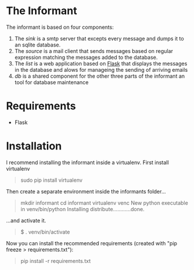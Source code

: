 # The Informant

The informant is based on four components:

1. The *sink* is a smtp server that excepts every message and dumps it to an sqlite database.
2. The *source* is a mail client that sends messages based on regular expression matching the 
   messages added to the database.
3. The *list* is a web application based on [Flask](http://flask.pocoo.org) that displays the 
   messages in the database and alows for manageing the sending of arriving emails
4. *db* is a shared component for the other three parts of the informant an tool for database maintenance

# Requirements

* Flask

# Installation

I recommend installing the informant inside a virtualenv.
First install virtualenv

> sudo pip install virtualenv

Then create a separate environment inside the informants folder...

> mkdir informant
> cd informant
> virtualenv venc
> New python executable in venv/bin/python
> Installing distribute............done.

...and activate it.

> $ . venv/bin/activate

Now you can install the recommended requirements (created with "pip freeze > requirements.txt"):

> pip install -r requirements.txt

